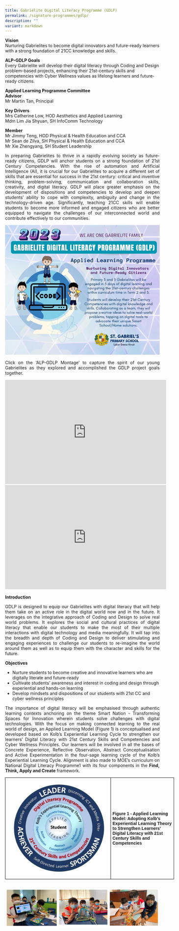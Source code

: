 ```yaml
---
title: Gabrielite Digital Literacy Programme (GDLP)
permalink: /signature-programmes/gdlp/
description: ""
variant: markdown
---
```

**Vision** <br>
Nurturing Gabrielites to become digital innovators and future-ready learners with a strong foundation of 21CC knowledge and skills.

**ALP-GDLP Goals** <br>
Every Gabrielite will develop their digital literacy through Coding and Design problem-based projects, enhancing their 21st-century skills and competencies with Cyber Wellness values as lifelong learners and future-ready citizens. 

**Applied Learning Programme Committee** <br>
**Advisor** <br>
Mr Martin Tan, Principal <br>

**Key Drivers** <br>
Mrs Catherine Low, HOD Aesthetics and Applied Learning <br>
Mdm Lim Jia Shyuan, SH InfoComm Technology <br>


**Member** <br>
Mr Jimmy Tong, HOD Physical &amp; Health Education and CCA <br>
Mr Sean de Zilva, SH Physical &amp; Health Education and CCA <br>
Mr Xie Zhengyang, SH Student Leadership <br>

<p align="justify">
In preparing Gabrielites to thrive in a rapidly evolving society as future-ready citizens, GDLP will anchor students on a strong foundation of 21st Century Competencies. With the rise of automation and Artificial Intelligence (AI), it is crucial for our Gabrielites to acquire a different set of skills that are essential for success in the 21st century: critical and inventive thinking, problem-solving, communication and collaboration skills, creativity, and digital literacy. GDLP will place greater emphasis on the development of dispositions and competencies to develop and deepen students’ ability to cope with complexity, ambiguity and change in the technology-driven age. Significantly, teaching 21CC skills will enable students to become more informed and engaged citizens who are better equipped to navigate the challenges of our interconnected world and contribute effectively to our communities.
</p>

![](/images/2023%20alp-gdlp%20for%20p3%20and%20p5_final.jpg)

<p align="justify">
Click on the ‘ALP-GDLP Montage’ to capture the spirit of our young Gabrielites as they explored and accomplished the GDLP project goals together. </p>

<iframe allowfullscreen="" allow="accelerometer; autoplay; clipboard-write; encrypted-media; gyroscope; picture-in-picture; web-share" frameborder="0" title="2021-22 GDLP" src="https://www.youtube.com/embed/rvIY_jRw3tM" height="340" width="525"></iframe>
<br>
<iframe allowfullscreen="true" height="340" width="525" frameborder="0" src="https://docs.google.com/presentation/d/e/2PACX-1vQcPPgjuhA-nFbY9UhejdApMCVjE7izWBwe6tgRvLRs7XCjj4n09nrpMpCjLHfbJCAOAAvd7w5PXeFW/embed?start=false&amp;loop=false&amp;delayms=3000"></iframe>

**Introduction**   
<p align="justify">
	GDLP is designed to equip our Gabrielites with digital literacy that will help them take on an active role in the digital world now and in the future. It leverages on the integrative approach of Coding and Design to solve real world problems. It explores the social and cultural practices of digital literacy that enable our students to make the most of their multiple interactions with digital technology and media meaningfully. It will tap into the breadth and depth of Coding and Design to deliver stimulating and engaging experiences to challenge our students to re-imagine the world around them as well as to equip them with the character and skills for the future.</p>

  
**Objectives** <br>

* Nurture students to become creative and innovative learners who are digitally literate and future-ready  
* Cultivate students’ awareness and interest in coding and design through experiential and hands-on learning  
* Develop mindsets and dispositions of our students with 21st CC and cyber wellness principles 

  
<p align="justify">
The importance of digital literacy will be emphasised through authentic learning contexts anchoring on the theme Smart Nation - Transforming Spaces for Innovation wherein students solve challenges with digital technologies. With the focus on making connected learning to the real world of design, an Applied Learning Model (Figure 1) is conceptualised and developed based on Kolb’s Experiential Learning Cycle to strengthen our learners’ Digital Literacy with 21st Century Skills and Competencies and Cyber Wellness Principles. Our learners will be involved in all the bases of Concrete Experience, Reflective Observation, Abstract Conceptualisation and Active Experimentation in the four-sage learning cycle of the Kolb’s Experiential Learning Cycle. Alignment is also made to MOE’s curriculum on National Digital Literacy Programme1 with its four components in the&nbsp;<b>Find, Think, Apply and Create</b>&nbsp;framework.
</p>

<style type="text/css">
.tg  {border-collapse:collapse;border-spacing:0;margin:0px auto;}
.tg td{border-color:black;border-style:solid;border-width:1px;font-family:Arial, sans-serif;font-size:14px;
  overflow:hidden;padding:10px 5px;word-break:normal;}
.tg th{border-color:black;border-style:solid;border-width:1px;font-family:Arial, sans-serif;font-size:14px;
  font-weight:normal;overflow:hidden;padding:10px 5px;word-break:normal;}
.tg .tg-cly1{text-align:left;vertical-align:middle}
.tg .tg-nrix{text-align:center;vertical-align:middle}
</style>
<table class="tg" style="undefined;table-layout: fixed; width: 551px">
<colgroup>
<col style="width: 345px">
<col style="width: 206px">
</colgroup>
<tbody>
  <tr>
    <td class="tg-nrix"><img src="/images/GDLP4.jpeg" style="width:95%"></td>
    <td class="tg-cly1"><span style="font-weight:bold">Figure 1 - Applied Learning Model: Adopting Kolb’s Experiential Learning Theory to Strengthen Learners’ Digital Literacy with 21st Century Skills and Competencies</span></td>
  </tr>
</tbody>
</table>

<br>


![](/images/gdlp1.png)